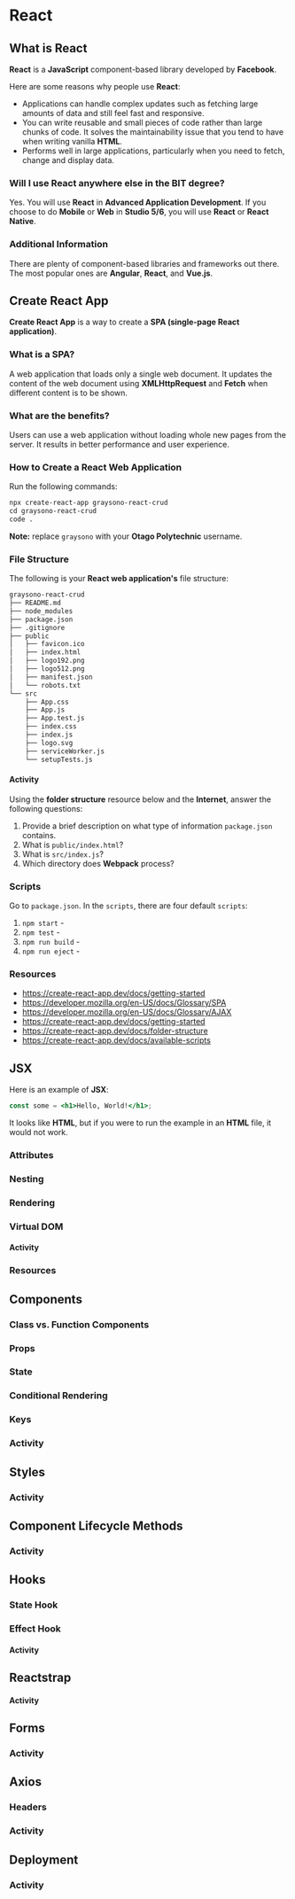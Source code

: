 # **React**

## What is React

**React** is a **JavaScript** component-based library developed by **Facebook**. 

Here are some reasons why people use **React**:
- Applications can handle complex updates such as fetching large amounts of data and still feel fast and responsive.
- You can write reusable and small pieces of code rather than large chunks of code. It solves the maintainability issue that you tend to have when writing vanilla **HTML**.
- Performs well in large applications, particularly when you need to fetch, change and display data.

### Will I use React anywhere else in the BIT degree?

Yes. You will use **React** in **Advanced Application Development**. If you choose to do **Mobile** or **Web** in **Studio 5/6**, you will use **React** or **React Native**.

### Additional Information

There are plenty of component-based libraries and frameworks out there. The most popular ones are **Angular**, **React**, and **Vue.js**.

## Create React App

**Create React App** is a way to create a **SPA (single-page React application)**.

### What is a SPA?

A web application that loads only a single web document. It updates the content of the web document using **XMLHttpRequest** and **Fetch** when different content is to be shown.

### What are the benefits?

Users can use a web application without loading whole new pages from the server. It results in better performance and user experience.

### How to Create a React Web Application

Run the following commands:

```md
npx create-react-app graysono-react-crud
cd graysono-react-crud
code .
```

**Note:** replace `graysono` with your **Otago Polytechnic** username.

### File Structure

The following is your **React web application's** file structure: 

```md
graysono-react-crud
├── README.md
├── node_modules
├── package.json
├── .gitignore
├── public
│   ├── favicon.ico
│   ├── index.html
│   ├── logo192.png
│   ├── logo512.png
│   ├── manifest.json
│   └── robots.txt
└── src
    ├── App.css
    ├── App.js
    ├── App.test.js
    ├── index.css
    ├── index.js
    ├── logo.svg
    ├── serviceWorker.js
    └── setupTests.js
```

#### Activity

Using the **folder structure** resource below and the **Internet**, answer the following questions:

1. Provide a brief description on what type of information `package.json` contains.
2. What is `public/index.html`?
3. What is `src/index.js`?
4. Which directory does **Webpack** process?

### Scripts

Go to `package.json`. In the `scripts`, there are four default `scripts`:

1. `npm start` -
2. `npm test` - 
3. `npm run build` - 
4. `npm run eject` - 

### Resources
- https://create-react-app.dev/docs/getting-started
- https://developer.mozilla.org/en-US/docs/Glossary/SPA
- https://developer.mozilla.org/en-US/docs/Glossary/AJAX
- https://create-react-app.dev/docs/getting-started
- https://create-react-app.dev/docs/folder-structure
- https://create-react-app.dev/docs/available-scripts

## JSX

Here is an example of **JSX**:

```jsx
const some = <h1>Hello, World!</h1>;
```

It looks like **HTML**, but if you were to run the example in an **HTML** file, it would not work.

### Attributes

### Nesting

### Rendering

### Virtual DOM

#### Activity

### Resources

## Components

### Class vs. Function Components

### Props

### State

### Conditional Rendering

### Keys

### Activity

## Styles

### Activity

## Component Lifecycle Methods

### Activity

## Hooks

### State Hook

### Effect Hook

#### Activity

## Reactstrap

#### Activity

## Forms

### Activity

## Axios

### Headers

### Activity

## Deployment

### Activity
